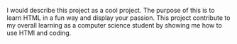 I would describe this project as a cool project. The purpose of this is to learn HTML in a fun way and display your passion.
This project contribute to my overall learning as a computer science student by showing me how to use HTMl and coding.
